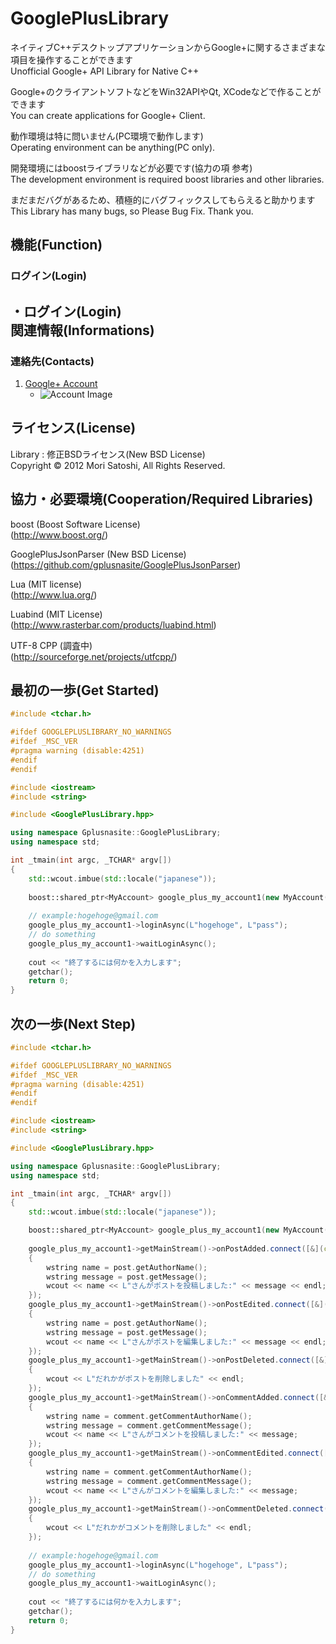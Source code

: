 ﻿GooglePlusLibrary
======================
 ネイティブC++デスクトップアプリケーションからGoogle+に関するさまざまな項目を操作することができます  
 Unofficial Google+ API Library for Native C++ 

 Google+のクライアントソフトなどをWin32APIやQt, XCodeなどで作ることができます  
 You can create applications for Google+ Client. 
 
 動作環境は特に問いません(PC環境で動作します)  
 Operating environment can be anything(PC only). 
 
 開発環境にはboostライブラリなどが必要です(協力の項 参考)  
 The development environment is required boost libraries and other libraries. 
 
 まだまだバグがあるため、積極的にバグフィックスしてもらえると助かります  
 This Library has many bugs, so Please Bug Fix. Thank you.  
 
機能(Function)
--------
### ログイン(Login)
  ・ログイン(Login)  
関連情報(Informations)
--------
### 連絡先(Contacts)
1. [Google+ Account](https://plus.google.com/u/0/116324207729009185938/about "Google+アカウント(Google+ Account)")
    * ![Account Image](https://lh5.googleusercontent.com/-_u67HqR0D8g/AAAAAAAAAAI/AAAAAAAAEtk/EnkyO0_5ElY/photo.jpg?sz=90 "アカウント画像(Account Image)")

ライセンス(License)
----------
Library : 修正BSDライセンス(New BSD License)  
Copyright &copy; 2012 Mori Satoshi, All Rights Reserved.  

協力・必要環境(Cooperation/Required Libraries) 
---------- 
boost (Boost Software License)  
(http://www.boost.org/) 

GooglePlusJsonParser (New BSD License)  
(https://github.com/gplusnasite/GooglePlusJsonParser) 

Lua (MIT license)  
(http://www.lua.org/) 

Luabind (MIT License)  
(http://www.rasterbar.com/products/luabind.html) 

UTF-8 CPP (調査中)  
(http://sourceforge.net/projects/utfcpp/) 

最初の一歩(Get Started)
--------
```cpp
#include <tchar.h>

#ifdef GOOGLEPLUSLIBRARY_NO_WARNINGS
#ifdef _MSC_VER
#pragma warning (disable:4251)
#endif
#endif

#include <iostream>
#include <string>

#include <GooglePlusLibrary.hpp>

using namespace Gplusnasite::GooglePlusLibrary;
using namespace std;

int _tmain(int argc, _TCHAR* argv[])
{
	std::wcout.imbue(std::locale("japanese"));
	
	boost::shared_ptr<MyAccount> google_plus_my_account1(new MyAccount());
	
	// example:hogehoge@gmail.com
	google_plus_my_account1->loginAsync(L"hogehoge", L"pass");
	// do something
	google_plus_my_account1->waitLoginAsync();
	
	cout << "終了するには何かを入力します";
	getchar();
	return 0;
}

```

次の一歩(Next Step)
--------
```cpp
#include <tchar.h>

#ifdef GOOGLEPLUSLIBRARY_NO_WARNINGS
#ifdef _MSC_VER
#pragma warning (disable:4251)
#endif
#endif

#include <iostream>
#include <string>

#include <GooglePlusLibrary.hpp>

using namespace Gplusnasite::GooglePlusLibrary;
using namespace std;

int _tmain(int argc, _TCHAR* argv[])
{
	std::wcout.imbue(std::locale("japanese"));

	boost::shared_ptr<MyAccount> google_plus_my_account1(new MyAccount());
	
	google_plus_my_account1->getMainStream()->onPostAdded.connect([&](const Post& post)
	{
		wstring name = post.getAuthorName();
		wstring message = post.getMessage();
		wcout << name << L"さんがポストを投稿しました:" << message << endl;
	});
	google_plus_my_account1->getMainStream()->onPostEdited.connect([&](const Post& post)
	{
		wstring name = post.getAuthorName();
		wstring message = post.getMessage();
		wcout << name << L"さんがポストを編集しました:" << message << endl;
	});
	google_plus_my_account1->getMainStream()->onPostDeleted.connect([&](const wstring& post_id)
	{
		wcout << L"だれかがポストを削除しました" << endl;
	});
	google_plus_my_account1->getMainStream()->onCommentAdded.connect([&](const Comment& comment)
	{
		wstring name = comment.getCommentAuthorName();
		wstring message = comment.getCommentMessage();
		wcout << name << L"さんがコメントを投稿しました:" << message;
	});
	google_plus_my_account1->getMainStream()->onCommentEdited.connect([&](const Comment& comment)
	{
		wstring name = comment.getCommentAuthorName();
		wstring message = comment.getCommentMessage();
		wcout << name << L"さんがコメントを編集しました:" << message;
	});
	google_plus_my_account1->getMainStream()->onCommentDeleted.connect([&](const wstring& comment_id)
	{
		wcout << L"だれかがコメントを削除しました" << endl;
	});
	
	// example:hogehoge@gmail.com
	google_plus_my_account1->loginAsync(L"hogehoge", L"pass");
	// do something
	google_plus_my_account1->waitLoginAsync();
	
	cout << "終了するには何かを入力します";
	getchar();
	return 0;
}
```